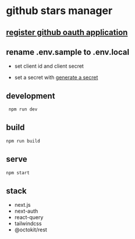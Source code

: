 # github stars manager

## [register github oauth application](https://github.com/settings/applications/new)

## rename .env.sample to .env.local

* set client id and client secret

* set a secret with [generate a secret](https://generate-secret.vercel.app/32)

## development

```sh
 npm run dev
```

## build

``` sh
npm run build
```

## serve

```sh
npm start
```

## stack

* next.js
* next-auth
* react-query
* tailwindcss
* @octokit/rest
